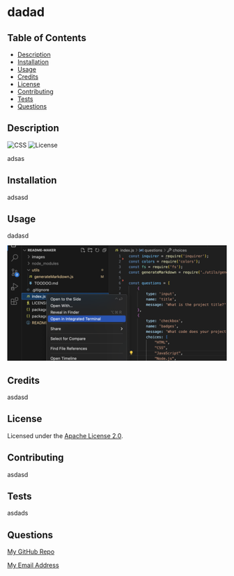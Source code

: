 # dadad

## Table of Contents

- [Description](#description)
- [Installation](#installation)
- [Usage](#usage)
- [Credits](#credits)
- [License](#license)
- [Contributing](#contributing)
- [Tests](#tests)
- [Questions](#questions)

## Description

![CSS](https://img.shields.io/badge/CSS-blue) ![License](https://img.shields.io/badge/License-Apache%202.0-blue.svg)

adsas

## Installation

adsasd

## Usage

dadasd

![Screenshot](/images/ss1.png)

## Credits

asdasd

## License

Licensed under the [Apache License 2.0](https://www.apache.org/licenses/LICENSE-2.0).

## Contributing

asdasd

## Tests

asdads

## Questions

[My GitHub Repo](https://github.com/chrislose23)

[My Email Address](chrislose23@gmail.com)

